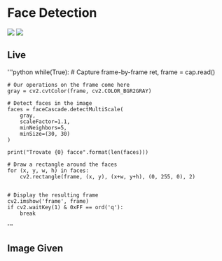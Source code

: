
# Face Detection

<div>
  <img src="https://img.shields.io/badge/Python-3776AB?style=for-the-badge&logo=python&logoColor=white"/>
  <img src="https://img.shields.io/badge/TensorFlow-FF6F00?style=for-the-badge&logo=tensorflow&logoColor=white"/>
</div>

## Live
'''python
    while(True):
	# Capture frame-by-frame
	ret, frame = cap.read()

	# Our operations on the frame come here
	gray = cv2.cvtColor(frame, cv2.COLOR_BGR2GRAY)

	# Detect faces in the image
	faces = faceCascade.detectMultiScale(
		gray,
		scaleFactor=1.1,
		minNeighbors=5,
		minSize=(30, 30)
	)

	print("Trovate {0} facce".format(len(faces)))

	# Draw a rectangle around the faces
	for (x, y, w, h) in faces:
		cv2.rectangle(frame, (x, y), (x+w, y+h), (0, 255, 0), 2)


	# Display the resulting frame
	cv2.imshow('frame', frame)
	if cv2.waitKey(1) & 0xFF == ord('q'):
		break

'''

## Image Given
